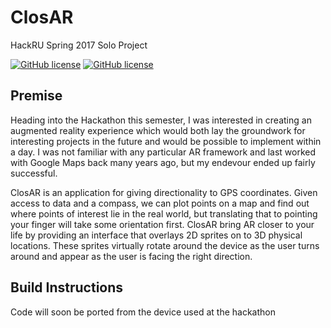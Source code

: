 # ClosAR
HackRU Spring 2017 Solo Project

[![GitHub license](https://img.shields.io/badge/license-MIT-blue.svg)]()
[![GitHub license](https://img.shields.io/badge/language-Java-orange.svg)]()

## Premise

Heading into the Hackathon this semester, I was interested in creating an augmented reality experience which would both lay the groundwork for interesting projects in the future and would be possible to implement within a day. I was not familiar with any particular AR framework and last worked with Google Maps back many years ago, but my endevour ended up fairly successful.

ClosAR is an application for giving directionality to GPS coordinates. Given access to data and a compass, we can plot points on a map and find out where points of interest lie in the real world, but translating that to pointing your finger will take some orientation first. ClosAR bring AR closer to your life by providing an interface that overlays 2D sprites on to 3D physical locations. These sprites virtually rotate around the device as the user turns around and appear as the user is facing the right direction.

## Build Instructions

Code will soon be ported from the device used at the hackathon
